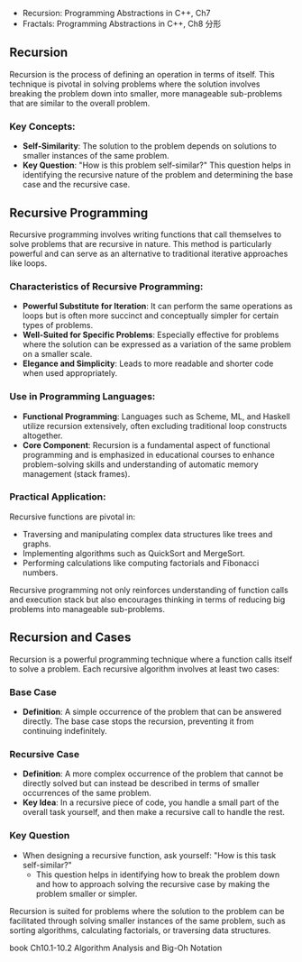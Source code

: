 - Recursion: Programming Abstractions in C++, Ch7
- Fractals: Programming Abstractions in C++, Ch8 分形
## Recursion

Recursion is the process of defining an operation in terms of itself. This technique is pivotal in solving problems where the solution involves breaking the problem down into smaller, more manageable sub-problems that are similar to the overall problem.

### Key Concepts:
- **Self-Similarity**: The solution to the problem depends on solutions to smaller instances of the same problem.
- **Key Question**: "How is this problem self-similar?" This question helps in identifying the recursive nature of the problem and determining the base case and the recursive case.

## Recursive Programming

Recursive programming involves writing functions that call themselves to solve problems that are recursive in nature. This method is particularly powerful and can serve as an alternative to traditional iterative approaches like loops.

### Characteristics of Recursive Programming:
- **Powerful Substitute for Iteration**: It can perform the same operations as loops but is often more succinct and conceptually simpler for certain types of problems.
- **Well-Suited for Specific Problems**: Especially effective for problems where the solution can be expressed as a variation of the same problem on a smaller scale.
- **Elegance and Simplicity**: Leads to more readable and shorter code when used appropriately.

### Use in Programming Languages:
- **Functional Programming**: Languages such as Scheme, ML, and Haskell utilize recursion extensively, often excluding traditional loop constructs altogether.
- **Core Component**: Recursion is a fundamental aspect of functional programming and is emphasized in educational courses to enhance problem-solving skills and understanding of automatic memory management (stack frames).

### Practical Application:
Recursive functions are pivotal in:
- Traversing and manipulating complex data structures like trees and graphs.
- Implementing algorithms such as QuickSort and MergeSort.
- Performing calculations like computing factorials and Fibonacci numbers.

Recursive programming not only reinforces understanding of function calls and execution stack but also encourages thinking in terms of reducing big problems into manageable sub-problems.

## Recursion and Cases

Recursion is a powerful programming technique where a function calls itself to solve a problem. Each recursive algorithm involves at least two cases:

### Base Case
- **Definition**: A simple occurrence of the problem that can be answered directly. The base case stops the recursion, preventing it from continuing indefinitely.

### Recursive Case
- **Definition**: A more complex occurrence of the problem that cannot be directly solved but can instead be described in terms of smaller occurrences of the same problem.
- **Key Idea**: In a recursive piece of code, you handle a small part of the overall task yourself, and then make a recursive call to handle the rest.

### Key Question
- When designing a recursive function, ask yourself: "How is this task self-similar?"
  - This question helps in identifying how to break the problem down and how to approach solving the recursive case by making the problem smaller or simpler.

Recursion is suited for problems where the solution to the problem can be facilitated through solving smaller instances of the same problem, such as sorting algorithms, calculating factorials, or traversing data structures.





book Ch10.1-10.2
Algorithm Analysis and Big-Oh Notation